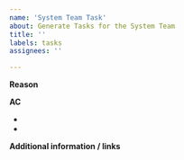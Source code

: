 ```yaml
---
name: 'System Team Task'
about: Generate Tasks for the System Team
title: ''
labels: tasks
assignees: ''

---
```


**Reason**
<!-- Here you can describe why and what we need to do -->

**AC**
- <!-- What acceptance criteria need to be fulfilled to close this issue -->
- <!-- ToDo -->

**Additional information / links**
<!-- Here you can add specific information -->
